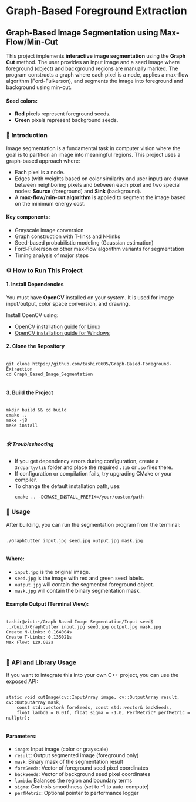 <!DOCTYPE html>
<html lang="en">
<head>
  <meta charset="UTF-8">
 
</head>
<body>

  <h1> Graph-Based Foreground Extraction</h1>

  <h2>Graph-Based Image Segmentation using Max-Flow/Min-Cut</h2>

  <p>This project implements <strong>interactive image segmentation</strong> using the <strong>Graph Cut</strong> method. The user provides an input image and a seed image where foreground (object) and background regions are manually marked. The program constructs a graph where each pixel is a node, applies a max-flow algorithm (Ford-Fulkerson), and segments the image into foreground and background using min-cut.</p>

  <h4> Seed colors:</h4>
  <ul>
    <li><strong>Red</strong> pixels represent foreground seeds.</li>
    <li><strong>Green</strong> pixels represent background seeds.</li>
  </ul>

  <h3>📌 Introduction</h3>

  <p>Image segmentation is a fundamental task in computer vision where the goal is to partition an image into meaningful regions. This project uses a graph-based approach where:</p>
  <ul>
    <li>Each pixel is a node.</li>
    <li>Edges (with weights based on color similarity and user input) are drawn between neighboring pixels and between each pixel and two special nodes: <strong>Source</strong> (foreground) and <strong>Sink</strong> (background).</li>
    <li>A <strong>max-flow/min-cut algorithm</strong> is applied to segment the image based on the minimum energy cost.</li>
  </ul>

  <h4>Key components:</h4>
  <ul>
    <li>Grayscale image conversion</li>
    <li>Graph construction with T-links and N-links</li>
    <li>Seed-based probabilistic modeling (Gaussian estimation)</li>
    <li>Ford-Fulkerson or other max-flow algorithm variants for segmentation</li>
    <li>Timing analysis of major steps</li>
  </ul>

  <h3>⚙️ How to Run This Project</h3>

  <h4>1. Install Dependencies</h4>
  <p>You must have <strong>OpenCV</strong> installed on your system. It is used for image input/output, color space conversion, and drawing.</p>

  <p>Install OpenCV using:</p>
  <ul>
    <li><a href="https://docs.opencv.org/master/d7/d9f/tutorial_linux_install.html">OpenCV installation guide for Linux</a></li>
    <li><a href="https://docs.opencv.org/master/d3/d52/tutorial_windows_install.html">OpenCV installation guide for Windows</a></li>
  </ul>

  <h4>2. Clone the Repository</h4>
  <pre><code>
git clone https://github.com/tashir0605/Graph-Based-Foreground-Extraction
cd Graph_Based_Image_Segmentation
  </code></pre>

  <h4>3. Build the Project</h4>
  <pre><code>
mkdir build && cd build
cmake ..
make -j8
make install
  </code></pre>

  <h5>🛠️ Troubleshooting</h5>
  <ul>
    <li>If you get dependency errors during configuration, create a <code>3rdparty/lib</code> folder and place the required <code>.lib</code> or <code>.so</code> files there.</li>
    <li>If configuration or compilation fails, try upgrading CMake or your compiler.</li>
    <li>To change the default installation path, use:
      <pre><code>cmake .. -DCMAKE_INSTALL_PREFIX=/your/custom/path</code></pre>
    </li>
  </ul>

  <h3>🚀 Usage</h3>
  <p>After building, you can run the segmentation program from the terminal:</p>
  <pre><code>
./GraphCutter input.jpg seed.jpg output.jpg mask.jpg
  </code></pre>

  <h4>Where:</h4>
  <ul>
    <li><code>input.jpg</code> is the original image.</li>
    <li><code>seed.jpg</code> is the image with red and green seed labels.</li>
    <li><code>output.jpg</code> will contain the segmented foreground object.</li>
    <li><code>mask.jpg</code> will contain the binary segmentation mask.</li>
  </ul>

  <h4>Example Output (Terminal View):</h4>
  <pre><code>
tashir@vict:~/Graph Based Image Segmentation/Input seed$ ../build/GraphCutter input.jpg seed.jpg output.jpg mask.jpg
Create N-Links: 0.164004s
Create T-Links: 0.135021s
Max Flow: 129.082s
  </code></pre>

  <h3>🧠 API and Library Usage</h3>

  <p>If you want to integrate this into your own C++ project, you can use the exposed API:</p>

  <pre><code>
static void cutImage(cv::InputArray image, cv::OutputArray result, cv::OutputArray mask,
    const std::vector<cv::Point>& foreSeeds, const std::vector<cv::Point>& backSeeds,
    float lambda = 0.01f, float sigma = -1.0, PerfMetric* perfMetric = nullptr);
  </code></pre>

  <h4>Parameters:</h4>
  <ul>
    <li><code>image</code>: Input image (color or grayscale)</li>
    <li><code>result</code>: Output segmented image (foreground only)</li>
    <li><code>mask</code>: Binary mask of the segmentation result</li>
    <li><code>foreSeeds</code>: Vector of foreground seed pixel coordinates</li>
    <li><code>backSeeds</code>: Vector of background seed pixel coordinates</li>
    <li><code>lambda</code>: Balances the region and boundary terms</li>
    <li><code>sigma</code>: Controls smoothness (set to -1 to auto-compute)</li>
    <li><code>perfMetric</code>: Optional pointer to performance logger</li>
  </ul>

</body>
</html>

